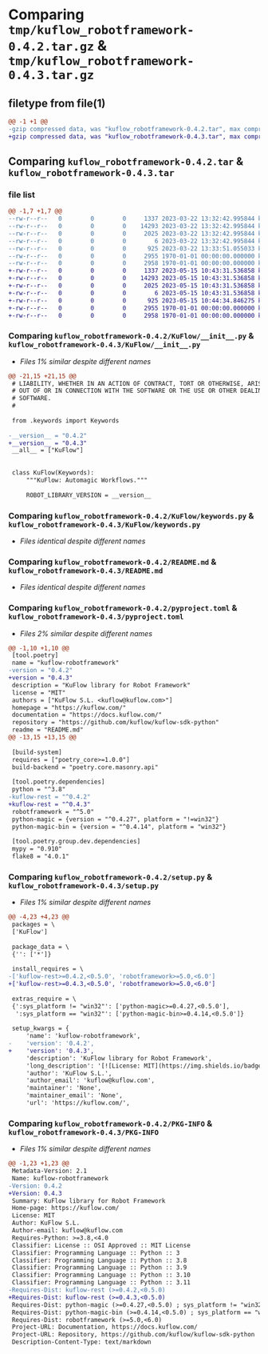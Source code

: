 # Comparing `tmp/kuflow_robotframework-0.4.2.tar.gz` & `tmp/kuflow_robotframework-0.4.3.tar.gz`

## filetype from file(1)

```diff
@@ -1 +1 @@
-gzip compressed data, was "kuflow_robotframework-0.4.2.tar", max compression
+gzip compressed data, was "kuflow_robotframework-0.4.3.tar", max compression
```

## Comparing `kuflow_robotframework-0.4.2.tar` & `kuflow_robotframework-0.4.3.tar`

### file list

```diff
@@ -1,7 +1,7 @@
--rw-r--r--   0        0        0     1337 2023-03-22 13:32:42.995844 kuflow_robotframework-0.4.2/KuFlow/__init__.py
--rw-r--r--   0        0        0    14293 2023-03-22 13:32:42.995844 kuflow_robotframework-0.4.2/KuFlow/keywords.py
--rw-r--r--   0        0        0     2025 2023-03-22 13:32:42.995844 kuflow_robotframework-0.4.2/README.md
--rw-r--r--   0        0        0        6 2023-03-22 13:32:42.995844 kuflow_robotframework-0.4.2/VERSION
--rw-r--r--   0        0        0      925 2023-03-22 13:33:51.055033 kuflow_robotframework-0.4.2/pyproject.toml
--rw-r--r--   0        0        0     2955 1970-01-01 00:00:00.000000 kuflow_robotframework-0.4.2/setup.py
--rw-r--r--   0        0        0     2958 1970-01-01 00:00:00.000000 kuflow_robotframework-0.4.2/PKG-INFO
+-rw-r--r--   0        0        0     1337 2023-05-15 10:43:31.536858 kuflow_robotframework-0.4.3/KuFlow/__init__.py
+-rw-r--r--   0        0        0    14293 2023-05-15 10:43:31.536858 kuflow_robotframework-0.4.3/KuFlow/keywords.py
+-rw-r--r--   0        0        0     2025 2023-05-15 10:43:31.536858 kuflow_robotframework-0.4.3/README.md
+-rw-r--r--   0        0        0        6 2023-05-15 10:43:31.536858 kuflow_robotframework-0.4.3/VERSION
+-rw-r--r--   0        0        0      925 2023-05-15 10:44:34.846275 kuflow_robotframework-0.4.3/pyproject.toml
+-rw-r--r--   0        0        0     2955 1970-01-01 00:00:00.000000 kuflow_robotframework-0.4.3/setup.py
+-rw-r--r--   0        0        0     2958 1970-01-01 00:00:00.000000 kuflow_robotframework-0.4.3/PKG-INFO
```

### Comparing `kuflow_robotframework-0.4.2/KuFlow/__init__.py` & `kuflow_robotframework-0.4.3/KuFlow/__init__.py`

 * *Files 1% similar despite different names*

```diff
@@ -21,15 +21,15 @@
 # LIABILITY, WHETHER IN AN ACTION OF CONTRACT, TORT OR OTHERWISE, ARISING FROM,
 # OUT OF OR IN CONNECTION WITH THE SOFTWARE OR THE USE OR OTHER DEALINGS IN THE
 # SOFTWARE.
 #
 
 from .keywords import Keywords
 
-__version__ = "0.4.2"
+__version__ = "0.4.3"
 __all__ = ["KuFlow"]
 
 
 class KuFlow(Keywords):
     """KuFlow: Automagic Workflows."""
 
     ROBOT_LIBRARY_VERSION = __version__
```

### Comparing `kuflow_robotframework-0.4.2/KuFlow/keywords.py` & `kuflow_robotframework-0.4.3/KuFlow/keywords.py`

 * *Files identical despite different names*

### Comparing `kuflow_robotframework-0.4.2/README.md` & `kuflow_robotframework-0.4.3/README.md`

 * *Files identical despite different names*

### Comparing `kuflow_robotframework-0.4.2/pyproject.toml` & `kuflow_robotframework-0.4.3/pyproject.toml`

 * *Files 2% similar despite different names*

```diff
@@ -1,10 +1,10 @@
 [tool.poetry]
 name = "kuflow-robotframework"
-version = "0.4.2"
+version = "0.4.3"
 description = "KuFlow library for Robot Framework"
 license = "MIT"
 authors = ["KuFlow S.L. <kuflow@kuflow.com>"]
 homepage = "https://kuflow.com/"
 documentation = "https://docs.kuflow.com/"
 repository = "https://github.com/kuflow/kuflow-sdk-python"
 readme = "README.md"
@@ -13,15 +13,15 @@
 
 [build-system]
 requires = ["poetry_core>=1.0.0"]
 build-backend = "poetry.core.masonry.api"
 
 [tool.poetry.dependencies]
 python = "^3.8"
-kuflow-rest = "^0.4.2"
+kuflow-rest = "^0.4.3"
 robotframework = "^5.0"
 python-magic = {version = "^0.4.27", platform = "!=win32"}
 python-magic-bin = {version = "^0.4.14", platform = "win32"}
 
 [tool.poetry.group.dev.dependencies]
 mypy = "0.910"
 flake8 = "4.0.1"
```

### Comparing `kuflow_robotframework-0.4.2/setup.py` & `kuflow_robotframework-0.4.3/setup.py`

 * *Files 1% similar despite different names*

```diff
@@ -4,23 +4,23 @@
 packages = \
 ['KuFlow']
 
 package_data = \
 {'': ['*']}
 
 install_requires = \
-['kuflow-rest>=0.4.2,<0.5.0', 'robotframework>=5.0,<6.0']
+['kuflow-rest>=0.4.3,<0.5.0', 'robotframework>=5.0,<6.0']
 
 extras_require = \
 {':sys_platform != "win32"': ['python-magic>=0.4.27,<0.5.0'],
  ':sys_platform == "win32"': ['python-magic-bin>=0.4.14,<0.5.0']}
 
 setup_kwargs = {
     'name': 'kuflow-robotframework',
-    'version': '0.4.2',
+    'version': '0.4.3',
     'description': 'KuFlow library for Robot Framework',
     'long_description': '[![License: MIT](https://img.shields.io/badge/License-MIT-green.svg)](https://github.com/kuflow/kuflow-sdk-python/blob/master/LICENSE)\n[![Python](https://img.shields.io/pypi/pyversions/kuflow-robotframework.svg)](https://pypi.org/project/kuflow-robotframework)\n[![PyPI](https://img.shields.io/pypi/v/kuflow-robotframework.svg)](https://pypi.org/project/kuflow-robotframework)\n\n# KuFlow Robot Framework\n\nThis library provides keywords to interact with the KuFlow API from a Robot Framework Robot. Its purpose is to facilitate interaction from the robot logic (RPA). Its use helps to keep the manipulation of robot results by Workflow decoupled as much as possible.\n\nList of available keywords:\n\n#### Set Client Authentication\n\n> Configure the client authentication in order to execute keywords against Rest API\n\n#### Append Log Message\n\n> Add a log entry to the task\n\n#### Claim Task\n\n> Allow to claim a task\n\n#### Retrieve Process\n\n> Allow to get a process by ID\n\n#### Retrieve Task\n\n> Allow to get a task by ID\n\n#### Save Element Document\n\n> Save a element task of type document\n\n#### Delete Element Document\n\n> Allow to delete a specific document from an element of document type using its id.\n\n#### Save Element\n\n> Save a element task\n\n#### Delete Element\n\n> Allow to delete task element by specifying the item definition code.\n\n#### Convert To Principal Item\n\n> Given an Id of a Principal user, create an item that represents a reference to the Principal.\n\n#### Convert To Document Item From Uri\n\n> Given an Id of a Document or the URI reference of a Document, create an item that represents a reference to the Document elementand can be used.\n\n## Documentation\n\nMore detailed docs are available in the [documentation pages](https://docs.kuflow.com/developers/).\n\n## Contributing\n\nWe are happy to receive your help and comments, together we will dance a wonderful KuFlow. Please review our [contribution guide](CONTRIBUTING.md).\n\n## License\n\n[MIT License](https://github.com/kuflow/kuflow-sdk-python/blob/master/LICENSE)\n',
     'author': 'KuFlow S.L.',
     'author_email': 'kuflow@kuflow.com',
     'maintainer': 'None',
     'maintainer_email': 'None',
     'url': 'https://kuflow.com/',
```

### Comparing `kuflow_robotframework-0.4.2/PKG-INFO` & `kuflow_robotframework-0.4.3/PKG-INFO`

 * *Files 1% similar despite different names*

```diff
@@ -1,23 +1,23 @@
 Metadata-Version: 2.1
 Name: kuflow-robotframework
-Version: 0.4.2
+Version: 0.4.3
 Summary: KuFlow library for Robot Framework
 Home-page: https://kuflow.com/
 License: MIT
 Author: KuFlow S.L.
 Author-email: kuflow@kuflow.com
 Requires-Python: >=3.8,<4.0
 Classifier: License :: OSI Approved :: MIT License
 Classifier: Programming Language :: Python :: 3
 Classifier: Programming Language :: Python :: 3.8
 Classifier: Programming Language :: Python :: 3.9
 Classifier: Programming Language :: Python :: 3.10
 Classifier: Programming Language :: Python :: 3.11
-Requires-Dist: kuflow-rest (>=0.4.2,<0.5.0)
+Requires-Dist: kuflow-rest (>=0.4.3,<0.5.0)
 Requires-Dist: python-magic (>=0.4.27,<0.5.0) ; sys_platform != "win32"
 Requires-Dist: python-magic-bin (>=0.4.14,<0.5.0) ; sys_platform == "win32"
 Requires-Dist: robotframework (>=5.0,<6.0)
 Project-URL: Documentation, https://docs.kuflow.com/
 Project-URL: Repository, https://github.com/kuflow/kuflow-sdk-python
 Description-Content-Type: text/markdown
```

